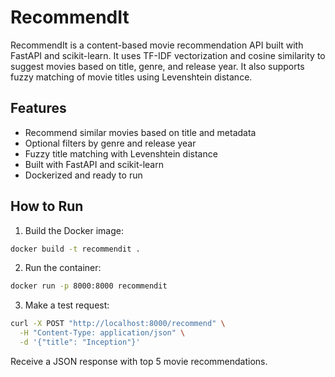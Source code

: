 # RecommendIt

RecommendIt is a content-based movie recommendation API built with FastAPI and scikit-learn. It uses TF-IDF vectorization and cosine similarity to suggest movies based on title, genre, and release year. It also supports fuzzy matching of movie titles using Levenshtein distance.

## Features

- Recommend similar movies based on title and metadata
- Optional filters by genre and release year
- Fuzzy title matching with Levenshtein distance
- Built with FastAPI and scikit-learn
- Dockerized and ready to run

## How to Run

1. Build the Docker image:

```bash
docker build -t recommendit .
```

2. Run the container:

```bash
docker run -p 8000:8000 recommendit
```

3. Make a test request:

```bash
curl -X POST "http://localhost:8000/recommend" \
  -H "Content-Type: application/json" \
  -d '{"title": "Inception"}'
```

Receive a JSON response with top 5 movie recommendations.
